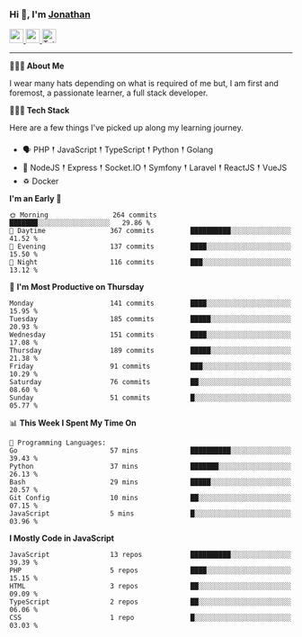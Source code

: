 ### Hi 👋, I'm [Jonathan](https://jonathan-d.ch) 

<p>
  <a href="https://www.linkedin.com/in/jdebetaz">
    <img src="https://img.shields.io/badge/linkedin-%230077B5.svg?&style=for-the-badge&logo=linkedin&logoColor=white" height=25>
  </a>
  <a href="https://www.instagram.com/jdebetaz/">
    <img src="https://img.shields.io/badge/instagram-%23E4405F.svg?&style=for-the-badge&logo=instagram&logoColor=white" height=25>
  </a>
  <a href="https://wakatime.com/@5c95ead1-71ee-4ecc-9a32-6c2b293dd432">
    <img src="https://wakatime.com/badge/user/5c95ead1-71ee-4ecc-9a32-6c2b293dd432.svg?style=for-the-badge" height=25 alt="Total time coded since Aug 23 2019" />
  </a>
</p>

-------

**🙋🏻‍♂️ About Me** 

<p>I wear many hats depending on what is required of me but, I am first and foremost, a passionate learner, a full stack developer.</p>

**👨🏻‍💻 Tech Stack** 

<p>Here are a few things I've picked up along my learning journey.</p>

- 🗣 PHP 𒑰 JavaScript 𒑰 TypeScript 𒑰 Python 𒑰 Golang
- 🎒 NodeJS 𒑰 Express 𒑰 Socket.IO 𒑰 Symfony 𒑰 Laravel 𒑰 ReactJS 𒑰 VueJS
- ♽ Docker

<!--START_SECTION:waka-->
**I'm an Early 🐤** 

```text
🌞 Morning                264 commits         ███████░░░░░░░░░░░░░░░░░░   29.86 % 
🌆 Daytime                367 commits         ██████████░░░░░░░░░░░░░░░   41.52 % 
🌃 Evening                137 commits         ████░░░░░░░░░░░░░░░░░░░░░   15.50 % 
🌙 Night                  116 commits         ███░░░░░░░░░░░░░░░░░░░░░░   13.12 % 
```
📅 **I'm Most Productive on Thursday** 

```text
Monday                   141 commits         ████░░░░░░░░░░░░░░░░░░░░░   15.95 % 
Tuesday                  185 commits         █████░░░░░░░░░░░░░░░░░░░░   20.93 % 
Wednesday                151 commits         ████░░░░░░░░░░░░░░░░░░░░░   17.08 % 
Thursday                 189 commits         █████░░░░░░░░░░░░░░░░░░░░   21.38 % 
Friday                   91 commits          ███░░░░░░░░░░░░░░░░░░░░░░   10.29 % 
Saturday                 76 commits          ██░░░░░░░░░░░░░░░░░░░░░░░   08.60 % 
Sunday                   51 commits          █░░░░░░░░░░░░░░░░░░░░░░░░   05.77 % 
```


📊 **This Week I Spent My Time On** 

```text
💬 Programming Languages: 
Go                       57 mins             ██████████░░░░░░░░░░░░░░░   39.43 % 
Python                   37 mins             ███████░░░░░░░░░░░░░░░░░░   26.13 % 
Bash                     29 mins             █████░░░░░░░░░░░░░░░░░░░░   20.57 % 
Git Config               10 mins             ██░░░░░░░░░░░░░░░░░░░░░░░   07.15 % 
JavaScript               5 mins              █░░░░░░░░░░░░░░░░░░░░░░░░   03.96 % 
```

**I Mostly Code in JavaScript** 

```text
JavaScript               13 repos            ██████████░░░░░░░░░░░░░░░   39.39 % 
PHP                      5 repos             ████░░░░░░░░░░░░░░░░░░░░░   15.15 % 
HTML                     3 repos             ██░░░░░░░░░░░░░░░░░░░░░░░   09.09 % 
TypeScript               2 repos             ██░░░░░░░░░░░░░░░░░░░░░░░   06.06 % 
CSS                      1 repo              █░░░░░░░░░░░░░░░░░░░░░░░░   03.03 % 
```




<!--END_SECTION:waka-->
